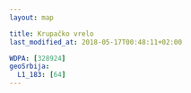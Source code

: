 ```yaml
---
layout: map

title: Krupačko vrelo
last_modified_at: 2018-05-17T00:48:11+02:00

WDPA: [328924]
geoSrbija:
  L1_183: [64]
---
```

